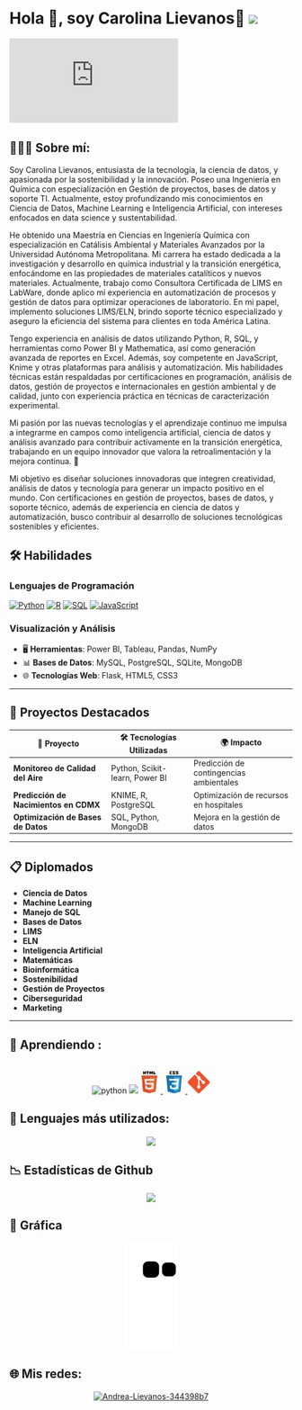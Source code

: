# Hola 👋, soy Carolina Lievanos🌿 <img src="https://media.giphy.com/media/hvRJCLFzcasrR4ia7z/giphy.gif" width="35">
![image](https://www.freepik.es/vector-gratis/linda-chica-hacker-operando-laptop-dibujos-animados-vector-icono-ilustracion-personas-tecnologia-aislada-plana_65309450.htm#fromView=keyword&page=1&position=5&uuid=98a0a823-472b-402f-8155-44a0f94bbafe&query=Mujer+Programacion)


<h2>👩🏻‍💻 Sobre mí:</h2>

Soy Carolina Lievanos, entusiasta de la tecnología, la ciencia de datos, y apasionada por la sostenibilidad y la innovación. Poseo una Ingeniería en Química con especialización en Gestión de proyectos, bases de datos y soporte TI. Actualmente, estoy profundizando mis conocimientos en Ciencia de Datos, Machine Learning e Inteligencia Artificial, con intereses enfocados en data science y sustentabilidad.

He obtenido una Maestría en Ciencias en Ingeniería Química con especialización en Catálisis Ambiental y Materiales Avanzados por la Universidad Autónoma Metropolitana. Mi carrera ha estado dedicada a la investigación y desarrollo en química industrial y la transición energética, enfocándome en las propiedades de materiales catalíticos y nuevos materiales. Actualmente, trabajo como Consultora Certificada de LIMS en LabWare, donde aplico mi experiencia en automatización de procesos y gestión de datos para optimizar operaciones de laboratorio. En mi papel, implemento soluciones LIMS/ELN, brindo soporte técnico especializado y aseguro la eficiencia del sistema para clientes en toda América Latina.

Tengo experiencia en análisis de datos utilizando Python, R, SQL, y herramientas como Power BI y Mathematica, así como generación avanzada de reportes en Excel. Además, soy competente en JavaScript, Knime y otras plataformas para análisis y automatización. Mis habilidades técnicas están respaldadas por certificaciones en programación, análisis de datos, gestión de proyectos e internacionales en gestión ambiental y de calidad, junto con experiencia práctica en técnicas de caracterización experimental.

Mi pasión por las nuevas tecnologías y el aprendizaje continuo me impulsa a integrarme en campos como inteligencia artificial, ciencia de datos y análisis avanzado para contribuir activamente en la transición energética, trabajando en un equipo innovador que valora la retroalimentación y la mejora continua. 🌟

Mi objetivo es diseñar soluciones innovadoras que integren creatividad, análisis de datos y tecnología para generar un impacto positivo en el mundo. Con certificaciones en gestión de proyectos, bases de datos, y soporte técnico, además de experiencia en ciencia de datos y automatización, busco contribuir al desarrollo de soluciones tecnológicas sostenibles y eficientes.

## 🛠️ Habilidades

### Lenguajes de Programación

[![Python](https://img.shields.io/badge/Python-100%25-3776AB?style=flat-square&logo=python&logoColor=white)](#)
[![R](https://img.shields.io/badge/R-100%25-276DC3?style=flat-square&logo=r&logoColor=white)](#)
[![SQL](https://img.shields.io/badge/SQL-85%25-CC2927?style=flat-square&logo=microsoftsqlserver&logoColor=white)](#)
[![JavaScript](https://img.shields.io/badge/JavaScript-75%25-F7DF1E?style=flat-square&logo=javascript&logoColor=black)](#)

### Visualización y Análisis

- 🖥️ **Herramientas**: Power BI, Tableau, Pandas, NumPy  
- 📊 **Bases de Datos**: MySQL, PostgreSQL, SQLite, MongoDB  
- 🌐 **Tecnologías Web**: Flask, HTML5, CSS3  

---

## 🌟 Proyectos Destacados

| 🌿 Proyecto                                   | 🛠️ Tecnologías Utilizadas         | 🌍 Impacto                                |
|----------------------------------------------|-----------------------------------|-------------------------------------------|
| **Monitoreo de Calidad del Aire**            | Python, Scikit-learn, Power BI    | Predicción de contingencias ambientales   |
| **Predicción de Nacimientos en CDMX**        | KNIME, R, PostgreSQL              | Optimización de recursos en hospitales    |
| **Optimización de Bases de Datos**           | SQL, Python, MongoDB              | Mejora en la gestión de datos             |

---

## 📋 Diplomados

- **Ciencia de Datos**  
- **Machine Learning**  
- **Manejo de SQL**  
- **Bases de Datos**  
- **LIMS**  
- **ELN**  
- **Inteligencia Artificial**  
- **Matemáticas**  
- **Bioinformática**  
- **Sostenibilidad**  
- **Gestión de Proyectos**  
- **Ciberseguridad**  
- **Marketing**  

---

<h2>🧠  Aprendiendo :</h2>
<p align="center"></br>
<img src="https://cdn.jsdelivr.net/gh/devicons/devicon/icons/python/python-original.svg" alt="python" width="40" height="40" />
<img src="https://cdn.jsdelivr.net/gh/devicons/devicon/icons/mongodb/mongodb-original.svg" width="40"/><a href="https://www.w3schools.com/hmtl5/" target="blank"><img src="https://raw.githubusercontent.com/devicons/devicon/master/icons/html5/html5-original-wordmark.svg" alt="html5" width="40" height="40"/> </a>
<a href="https://www.w3schools.com/css/" target="blank"> <img src="https://raw.githubusercontent.com/devicons/devicon/master/icons/css3/css3-original-wordmark.svg" alt="css3" width="40" height="40"/> </a>
<img src="https://raw.githubusercontent.com/devicons/devicon/master/icons/git/git-original.svg" alt="git" width="40" height="40"/>

<!-- <a href="https://developer.mozilla.org/en-US/docs/Web/JavaScript" target="_blank"> <img src="https://raw.githubusercontent.com/devicons/devicon/master/icons/javascript/javascript-original.svg" alt="javascript" width="40" height="40"/> </a> -->

<!-- <img src="https://raw.githubusercontent.com/devicons/devicon/master/icons/nodejs/nodejs-original.svg" alt="nodejs" width="40" height="40"/> -->

<!-- <h2>⚡  Lenguajes y Herramientas:</h2>

<p align="center"></br>
<img alt="mongodb" src="https://img.shields.io/badge/MongoDB-4EA94B?style=for-the-badge&logo=mongodb&logoColor=white" </img>

<img alt="html5" src="https://img.shields.io/badge/-HTML5-E34F26?style=flat-square&logo=html5&logoColor=white" /> <img alt="css" src="https://img.shields.io/badge/-CSS3-1572B6?style=flat-square&logo=css3&logoColor=white">
<img alt="git" src="https://img.shields.io/badge/-Git-F05032?style=flat-square&logo=git&logoColor=white" /> <img alt="Github" src="https://img.shields.io/badge/-Github-181717?style=flat-square&logo=Github&logoColor=white">
<img alt="MySQL" src="https://img.shields.io/badge/-MySQL-4479A1?style=flat-square&logo=mysql&logoColor=white"> <img alt="Microsoft" src="https://img.shields.io/badge/-MicrosoftSQLServer-CC2927?style=flat-square&logo=Microsoft SQL Server&logoColor=white"> <img alt="Javascript" src="https://img.shields.io/badge/-Javascript-FECC00?style=flat-square&logo=Javascript&logoColor=white"></p>
</br> -->

<h2>🌟  Lenguajes más utilizados:</h2>
<!-- <p align="center"><img align="center" src="https://github-readme-stats.vercel.app/api/top-langs?username=ixshelc&theme=tokyonight&show_icons=true&locale=es&layout=compact&" alt="ixshelc"/></p> </br> -->

<p align="center"><img align="center" src="https://github-readme-stats.vercel.app/api/top-langs/?username=IxshelC&layout=compact&theme=cobalt&locale=es"/></p>
<h2>📉 Estadísticas de Github </h2>

<p align="center"><img align="center" src="https://github-readme-stats.vercel.app/api?username=IxshelC&show_icons=true&theme=cobalt&locale=es"/></p>



<h2>🐍 Gráfica </h2>
 <p align="center"><img align="center" src="https://github.com/IxshelC/IxshelC/blob/output/github-contribution-grid-snake.svg"/></p>


<!-- <h2>🐍 Gráfica </h2> -->
<!-- <p align="center"><img alig n="center" src="https://github.com/IxshelC/IxshelC/blob/output/github-contribution-grid-snake.svg"/></p> -->

<h2>🌐 Mis redes:</h2>
<p align="center">
<a href="https://www.linkedin.com/in/lievanosiq/" target="blank"><img align="center" src="https://raw.githubusercontent.com/rahuldkjain/github-profile-readme-generator/master/src/images/icons/Social/linked-in-alt.svg" alt="Andrea-Lievanos-344398b7" height="30" width="40" /></a>


<!-- ![visitors](https://visitor-badge.glitch.me/badge?page_id=ixshelc.id&left_color=green&right_color=red) -->
